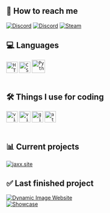 <!-- [![Auto-Typer](https://readme-typing-svg.demolab.com?font=Roboto&weight=500&size=30&duration=2500&pause=1250&color=7F31CE&center=true&width=435&lines=Welcome+to+my+profile!;I'm+Jaxx%2C+and+I'm+a+developer!)](https://git.io/typing-svg) -->
<h2>👥 How to reach me</h2>

[![Discord](https://img.shields.io/badge/aftxrlifx-blue?logo=discord&logoColor=white)](https://discordapp.com/users/922843169480122388/)
[![Discord](https://img.shields.io/badge/.afterlifx-blue?logo=discord&logoColor=white)](https://discordapp.com/users/358712424221769739/)
[![Steam](https://img.shields.io/badge/jaxx-black?logo=steam&logoColor=white)](https://steamcommunity.com/id/aftxr-lifx/)
</br>

<h2>💻 Languages</h2>
<code><img title="HTML 5" alt="HTML5" width="30px" src="https://cdn.jsdelivr.net/gh/devicons/devicon/icons/html5/html5-original.svg" /></code>
<code><img title="CSS" alt="CSS" width="30px" src="https://cdn.jsdelivr.net/gh/devicons/devicon/icons/css3/css3-original.svg" /></code>
<code><img title="Python" alt="Python" width="35px" src="https://cdn.jsdelivr.net/gh/devicons/devicon/icons/python/python-original.svg" /></code>
</br></br>

<h2>🛠️ Things I use for coding</h2>
<code><img title="Visual Studio Code" alt="visual studio code" width="30px" src="https://cdn.jsdelivr.net/gh/devicons/devicon/icons/vscode/vscode-original.svg" /></code>
<code><img title="Visual Studio Code" alt="visual studio code" width="30px" src="https://cdn.jsdelivr.net/gh/devicons/devicon@latest/icons/intellij/intellij-original.svg" /></code>
<code><img title="GitHub" alt="github" width="30px" src="https://cdn.jsdelivr.net/gh/devicons/devicon/icons/github/github-original.svg" /></code>
<code><img title="Atom" alt="atom" width="30px" src="https://cdn.jsdelivr.net/gh/devicons/devicon/icons/atom/atom-original.svg" /></code>
</br></br>

<h2>📊 Current projects</h2>

[![jaxx.site](https://img.shields.io/badge/HexHue-magenta?logo=github&logoColor=light-gray)](https://example.com/)

<h2>✅ Last finished project</h2>

[![Dynamic Image Website](https://img.shields.io/badge/Random%20Image%20Generator-blue?logo=github&logoColor=white)](https://github.com/its-Jaxx/Dynamic-Image-Website)<br>
<a href="https://cdn.jaxx1337.xyz/jaxx.png">
    <img alt="Showcase" src="https://img.shields.io/static/v1?label&message=View+Showcase&color=7E3ACE&style=for-the-badge"></a>
